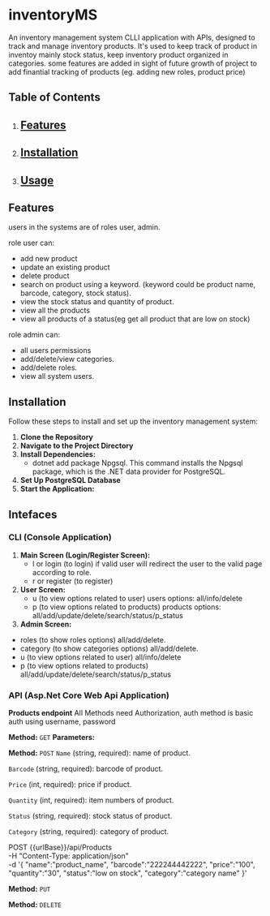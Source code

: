 # inventoryMS
An inventory management system CLLI application with APIs, designed to track and manage inventory products. It's used to keep track of product in inventoy mainly stock status, keep inventory product organized in categories.
some features are added in sight of future growth of project to add finantial tracking of products (eg. adding new roles, product price)

## Table of Contents

1. [Features](#features)
   ---
3. [Installation](#installation)
   ---
5. [Usage](#usage)
   ---

## Features
users in the systems are of roles user, admin.

role user can:
- add new product 
- update an existing product 
- delete product 
- search on product using a keyword. (keyword could be product name, barcode, category, stock status).
- view the stock status and quantity of product.
- view all the products
- view all products of a status(eg get all product that are low on stock)

role admin can:
- all users permissions 
- add/delete/view categories.
- add/delete roles.
- view all system users.


## Installation

Follow these steps to install and set up the inventory management system:
1. **Clone the Repository**
2. **Navigate to the Project Directory**
3. **Install Dependencies:**
   - dotnet add package Npgsql. This command installs the Npgsql package, which is the .NET data provider for PostgreSQL.
4. **Set Up PostgreSQL Database**
5. **Start the Application:**

## Intefaces
### CLI (Console Application)
1. **Main Screen (Login/Register Screen):**
   - l or login  (to login)
     if valid user will redirect the user to the valid page according to role.
   - r or register (to register)
3. **User Screen:**
   - u (to view options related to user) users options: all/info/delete
   - p (to view options related to products) products options: all/add/update/delete/search/status/p_status
5.  **Admin Screen:**
   - roles (to show roles options) all/add/delete.
   - category (to show categories options) all/add/delete.
   - u (to view options related to user) all/info/delete
   - p (to view options related to products) all/add/update/delete/search/status/p_status
   
### API (Asp.Net Core Web Api Application)
**Products endpoint**
All Methods need Authorization, auth method is basic auth using username, password

<!-- ............................................ -->
**Method:** `GET`
**Parameters:**



<!-- ............................................ -->
**Method:** `POST`
`Name` (string, required): name of product.

`Barcode` (string, required): barcode of product.

`Price` (int, required): price if product.

`Quantity` (int, required): item numbers of product.

`Status` (string, required): stock status of product.

`Category` (string, required): category of product.

POST {{urlBase}}/api/Products \
  -H "Content-Type: application/json" \
  -d '{
    "name":"product_name",
    "barcode":"222244442222",
    "price":"100",
    "quantity":"30",
    "status":"low on stock",
    "category":"category name"
}'

<!-- ............................................ -->
**Method:** `PUT`
<!-- ............................................ -->
**Method:** `DELETE`
